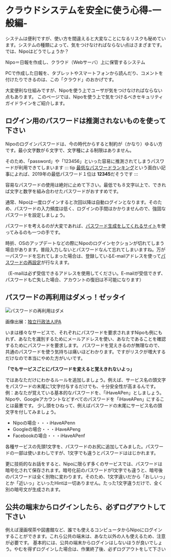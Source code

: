 # クラウドシステムを安全に使う心得-一般編-
システムは便利ですが、使い方を間違えると大変なことになるリスクも秘めています。システムの種類によって、気をつけなければならない点はさまざまです。では、Nipoはどうでしょうか？

Nipo＝日報を作成し、クラウド（Webサーバ）上に保管するシステム

PCで作成した日報を、タブレットやスマートフォンから読んだり、コメントを付けたりできるのは、この「クラウド」のおかげです。

大変便利な仕組みですが、Nipoを使う上でユーザが気をつけなければならない点もあります。
このページでは、Nipoを使う上で気をつけるべきセキュリティガイドラインをご紹介します。

## ログイン用のパスワードは推測されないものを使って下さい
Nipoのログインパスワードは、今の時代からすると制約が（かなり）ゆるい方です。最小文字数が６文字で、文字種による制限はありません。

そのため、「password」や「123456」といった容易に推測されてしまうパスワードが利用できてしまいます
::: tip
[最低なパスワードランキング](https://news.mynavi.jp/article/20191219-941928/)という面白い記事によれば、2019年の最低パスワード１位は
**12345**だそうです
:::

容易なパスワードの使用は絶対に止めて下さい。最低でも８文字以上で、できれば文字と数字を組み合わせたパスワードがおすすめです。

通常、Nipoは一度ログインすると次回以降は自動ログインとなります。そのため、パスワードの入力頻度は低く、ログインの手間はかかりませんので、強固なパスワードを設定しましょう。

パスワードを考えるのが大変であれば、[パスワード生成をしてくれるサイト](https://www.luft.co.jp/cgi/randam.php)を使ってみるのも一つの手です。

時折、OSのアップデートなどの際にNipoのログインセクションが切れてしまう場合があります。普段入力しないとパスワードなんて忘れてしまいますね。万が一パスワードを忘れてしまった場合は、登録しているE-mailアドレスを使って[パスワードの再設定](/manual/account/edit_pw)が行なえます。

（E-mailは必ず受信できるアドレスを使用してください。E-mailが受信できず、パスワードも亡失した場合、アカウントの復旧は不可能になります）

## パスワードの再利用はダメっ！ゼッタイ
![パスワードの再利用はダメ](/security/ipa1.jpg "IPA")

画像出展：[独立行政法人IPA](https://www.ipa.go.jp/security/keihatsu/munekyun-pw/)


いまは様々なサービスで、それぞれにパスワードを要求されますNipoも例にもれず、あなたを識別するためにメールアドレスを使い、あなたであることを確認するためにパスワードを要求します。
パスワードを覚えきるのが無理なので、共通のパスワードを使う気持ちは痛いほどわかります。ですがリスクが増大するだけなので本当にやめた方がいいです。

**「でもサービスごとにパスワードを変えると覚えきれないよっ」**

ではあなただけにわかるルールを追加しましょう。例えば、サービス名の頭文字をパスワードの末尾に1文字付与するだけでも、十分安全性が高まるんです。
例：あなたが覚えている基本的なパスワードを、「iHaveAPen」としましょう。Nipoや、Googleアカウントなどすべてのパスワードを「iHaveAPen」にすることは最悪です。
少し頭をひねって、例えばパスワードの末尾にサービス名の頭文字を付してみましょう。

- Nipoの場合・・・iHaveAPenn
- Googleの場合・・・iHaveAPeng
- Facebookの場合・・・iHaveAPenf

各種サービスの先頭1文字を、パスワードのお尻に追加してみました。パスワードの一部は使いまわしですが、1文字でも違うとパスワードははじかれます。

更に技術的なお話をすると、Nipoに限らず多くのサービスでは、パスワードは暗号化されて保存されます。暗号化前のパスワードが1文字でも違うと、暗号後のパスワードは全く別物に変わります。そのため、1文字違いだから「おしいっ」とか「近いっ」といったHintは一切ありません。たった1文字違うだけで、全く別の暗号文が生成されます。

## 公共の端末からログインしたら、必ずログアウトして下さい
例えば漫画喫茶や図書館など、誰でも使えるコンピュータからNipoにログインすることができます。これら公共の端末は、あなた以外の人も使えるため、注意が必要です。
基本的には、公共の端末からログインはしないほうが良いでしょう。やむを得ずログインした場合は、作業終了後、必ずログアウトをして下さい
